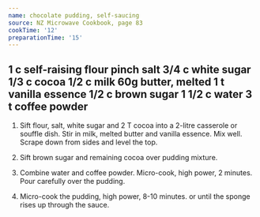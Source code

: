 ```yaml
---
name: chocolate pudding, self-saucing
source: NZ Microwave Cookbook, page 83
cookTime: '12'
preparationTime: '15'
---
```

1 c self-raising flour
pinch salt
3/4 c white sugar
1/3 c cocoa
1/2 c milk
60g butter, melted
1 t vanilla essence
1/2 c brown sugar 
1 1/2 c water
3 t coffee powder
---
1.  Sift flour, salt, white sugar and 2 T cocoa into a 2-litre casserole or souffle dish.  Stir in milk, melted butter and vanilla essence.  Mix well.  Scrape down from sides and level the top.

2.  Sift brown sugar and remaining cocoa over pudding mixture.

3.  Combine water and coffee powder.  Micro-cook, high power, 2 minutes.  Pour carefully over the pudding.

4.  Micro-cook the pudding, high power, 8-10 minutes. or until the sponge rises up through the sauce.

